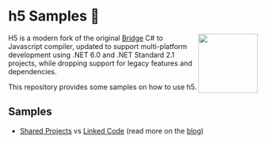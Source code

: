 #  h5 Samples 👀

<a href="https://h5.rocks"><img src="https://raw.githubusercontent.com/theolivenbaum/h5/master/logo/h5.svg" width="120" height="120" align="right" /></a>

H5 is a modern fork of the original [Bridge](https://github.com/bridgedotnet/bridge) C# to Javascript compiler, updated to support multi-platform development using .NET 6.0 and .NET Standard 2.1 projects, while dropping support for legacy features and dependencies.

This repository provides some samples on how to use h5.

## Samples
- [Shared Projects](https://github.com/theolivenbaum/h5-samples/tree/main/SharedCode) vs [Linked Code](https://github.com/theolivenbaum/h5-samples/tree/main/LinkedCode) (read more on the [blog](https://medium.com/@theolivenbaum/building-web-apps-in-c-part-1-92e944fa5874))
